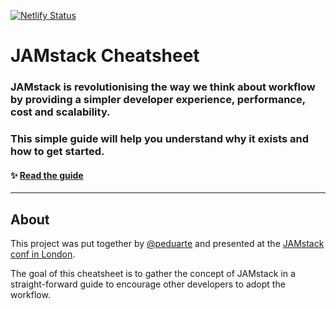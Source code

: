 [![Netlify Status](https://api.netlify.com/api/v1/badges/801bf845-4093-4780-8cf3-32ac5bb57fa2/deploy-status)](https://app.netlify.com/sites/jamstack-cheatsheet/deploys)

# JAMstack Cheatsheet

### JAMstack is revolutionising the way we think about workflow by providing a simpler developer experience, performance, cost and scalability.

### This simple guide will help you understand why it exists and how to get started.

#### ✨ [Read the guide](https://jamstack-cheatsheet.netlify.com)

---

## About

This project was put together by [@peduarte](https://twitter.com/peduarte) and presented at the [JAMstack conf in London](https://www.meetup.com/JAMstack-London/events/257961818/).

The goal of this cheatsheet is to gather the concept of JAMstack in a straight-forward guide to encourage other developers to adopt the workflow.
